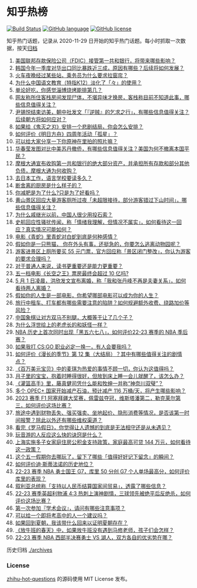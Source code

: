 # 知乎热榜
[![Build Status](https://github.com/ToWeLong/zhihu-hot-questions/workflows/CI/badge.svg)](https://github.com/ToWeLong/zhihu-hot-questions/actions)
[![GitHub language](https://img.shields.io/badge/language-golang-orange.svg)](https://golang.org/)
[![GitHub license](https://img.shields.io/github/license/ToWeLong/zhihu-hot-questions)](https://github.com/ToWeLong/zhihu-hot-questions/blob/main/LICENSE)

知乎热门话题，记录从 2020-11-29 日开始的知乎热门话题。每小时抓取一次数据，按天[归档](./archives)

<!-- BEGIN -->

1. [美国联邦存款保险公司（FDIC）接管第一共和银行，将带来哪些影响？](https://www.zhihu.com/question/598616483)
1. [韩国今年一季度对华出口同比暴跌近三成，原因有哪些？后续将如何发展？](https://www.zhihu.com/question/598612639)
1. [火车夜晚经过某些站，乘务员为什么要求拉窗帘？](https://www.zhihu.com/question/566158526)
1. [为什么中国语文教育（特指K12）淡化了「々」的使用？](https://www.zhihu.com/question/589118221)
1. [单论好吃，你感觉淄博烧烤能排第几？](https://www.zhihu.com/question/598536889)
1. [网友称所住客栈房间发现尸体，不堪异味才换房，客栈称目前不知道此事，哪些信息值得关注？](https://www.zhihu.com/question/598591374)
1. [尹锡悦结束访美，朝中社发文「『逆贼』的乞求之行」，有哪些信息值得关注？后续朝方将如何应对？](https://www.zhihu.com/question/598613361)
1. [如果给《鬼灭之刃》安排一个悲剧结局，你会怎么安排？](https://www.zhihu.com/question/579696789)
1. [如何评价《明日方舟》四周年活动「孤星」？](https://www.zhihu.com/question/597146342)
1. [可以给大家分享一下你原神在里拍的照片嘛？](https://www.zhihu.com/question/570751110)
1. [华春莹发图对比中美苏丹撤侨，有哪些信息值得关注？美国为何不撤离本国平民？](https://www.zhihu.com/question/598600227)
1. [摩根大通宣布收购第一共和银行的绝大部分资产，并承担所有存款和部分其他负债，摩根大通为何收购？](https://www.zhihu.com/question/598628869)
1. [去日本工作，语言学校要读多久？](https://www.zhihu.com/question/596257021)
1. [断舍离的厨房是什么样子的？](https://www.zhihu.com/question/26701946)
1. [你减肥是为了什么?只是为了好看吗？](https://www.zhihu.com/question/595694636)
1. [黄山景区回应大量游客厕所过夜「未超限接待，部分游客错过下山时间」，哪些信息值得关注？](https://www.zhihu.com/question/598534067)
1. [为什么戚继光以前，中国人很少用投石索？](https://www.zhihu.com/question/35445673)
1. [史航回应性骚扰传闻，称「情绪我理解，但情况不属实」，如何看待这一回应？真实情况可能如何？](https://www.zhihu.com/question/598637936)
1. [电影《青蛇》里青蛇对白蛇到底是何种感情？](https://www.zhihu.com/question/328511711)
1. [假如你是一只熊猫， 你在外头有事，还挺急的，你要怎么逃离动物园呢？](https://www.zhihu.com/question/593665938)
1. [游客进景区上厕所要买 55 元门票，官方回应称「景区闭门整改」，你认为游客的要求合理吗？](https://www.zhihu.com/question/598509856)
1. [对于普通人来说，读书更重要还是能力更重要？](https://www.zhihu.com/question/597136478)
1. [五一档电影《长空之王》票房最终会超过 10 亿吗?](https://www.zhihu.com/question/597458392)
1. [5 月 1 日凌晨，洪欣发文宣布离婚，称「我和张丹峰不再是夫妻关系」，如何看待两人离婚？](https://www.zhihu.com/question/598589504)
1. [假如你的人生是一部电影，你希望哪部电影可以成为你的人生？](https://www.zhihu.com/question/317209489)
1. [旅行中租车、打车都有哪些需要注意的陷阱？如何规避额外收费、绕路加价等风险？](https://www.zhihu.com/question/597946359)
1. [中国象棋让对方双马不别腿，大概等于让了几个子？](https://www.zhihu.com/question/598091846)
1. [为什么浮世绘上的老虎长的和妖怪一样？](https://www.zhihu.com/question/597700590)
1. [NBA 历史上首次同时出现「黑五六七八」，如何评价22-23 赛季的 NBA 季后赛？](https://www.zhihu.com/question/598584344)
1. [如果我打 CS:GO 职业必定一换一，有人会要我吗？](https://www.zhihu.com/question/597392074)
1. [如何评价《漫长的季节》第 12 集（大结局）？其中有哪些值得关注的剧情点？](https://www.zhihu.com/question/597380202)
1. [《百万美元宝贝》中的麦琪为热爱的事情不顾一切，你认为这值得吗？](https://www.zhihu.com/question/596479704)
1. [月子里的宝宝，抱着时睡得很好，但放到床上睡一会儿就醒了，该怎么办？](https://www.zhihu.com/question/565266535)
1. [《灌篮高手》里，藤真健司凭什么能和牧绅一并称“神奈川双璧”？](https://www.zhihu.com/question/450859140)
1. [多个 OPEC+ 国家开始减产石油，预计减产 116 万桶/天，将产生哪些影响？](https://www.zhihu.com/question/598599560)
1. [2023 赛季 F1 阿塞拜疆大奖赛，佩雷兹夺冠，维斯塔潘第二，勒克莱尔第三，如何评价这场比赛？](https://www.zhihu.com/question/598530572)
1. [旅途中遇到财物丢失、强买强卖、坐地起价、隐形消费等情况，是否该第一时间报警？除此以外还有哪些维权渠道？](https://www.zhihu.com/question/597946880)
1. [看完《罗马假日》，你觉得让人遗憾的到底是无法相守还是从未遇见？](https://www.zhihu.com/question/596586107)
1. [玩音游的人反应这么快的诀窍是什么？](https://www.zhihu.com/question/589630373)
1. [上海实施多子女家庭住房公积金支持政策，家庭最高可贷 144 万元，如何看待这一政策？](https://www.zhihu.com/question/598603267)
1. [这个五一假期你去哪玩了，留下了哪些「值得好好记下留念」的瞬间？](https://www.zhihu.com/question/598584606)
1. [如何评价迪·斯蒂法诺的历史地位？](https://www.zhihu.com/question/24409922)
1. [22-23 赛季 NBA 勇士国王 G7，库里 50 分创 G7 个人单场最高分，如何评价库里的表现？](https://www.zhihu.com/question/598584470)
1. [叙利亚总统称「支持以人民币结算国家间贸易」，透露了哪些信息？](https://www.zhihu.com/question/598544872)
1. [22-23 赛季英超利物浦 4:3 热刺上演神剧情，三球领先被绝平后反绝杀，如何评价这场比赛？](https://www.zhihu.com/question/598551149)
1. [第一次参加『学术会议』，请问有哪些注意事项？](https://www.zhihu.com/question/596876077)
1. [可以给一个即将考高中的人一个建议吗？](https://www.zhihu.com/question/598544851)
1. [如果回到夏朝，我该带什么回来以证明夏朝存在？](https://www.zhihu.com/question/309564513)
1. [《放牛班的春天》中，如果放牛班没有遇到马修老师，孩子们会怎样？](https://www.zhihu.com/question/596583348)
1. [22-23 赛季 NBA 西部半决赛勇士 VS 湖人，双方各自的优劣势在哪？](https://www.zhihu.com/question/598583595)

<!-- END -->

历史归档 [./archives](./archives)


### License
[zhihu-hot-questions](https://github.com/towelong/zhihu-hot-questions) 的源码使用 MIT License 发布。